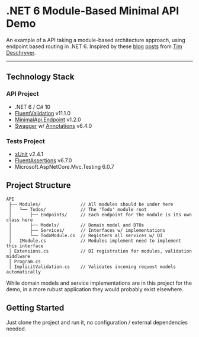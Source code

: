 # .NET 6 Module-Based Minimal API Demo

An example of a API taking a module-based architecture approach, using endpoint based routing in .NET 6. Inspired by these [blog](https://timdeschryver.dev/blog/maybe-its-time-to-rethink-our-project-structure-with-dot-net-6) [posts](https://timdeschryver.dev/blog/the-simplicity-of-net-endpoints) 
from [Tim Deschryver](https://timdeschryver.dev/).

----------

## Technology Stack
### API Project
* .NET 6 / C# 10
* [FluentValidation](https://docs.fluentvalidation.net/) v11.1.0
* [MinimalApi.Endpoint](https://github.com/michelcedric/StructuredMinimalApi) v1.2.0
* [Swagger](https://github.com/domaindrivendev/Swashbuckle.AspNetCore) w/ [Annotations](https://github.com/domaindrivendev/Swashbuckle.AspNetCore#additional-packages) v6.4.0
### Tests Project
* [xUnit](https://xunit.net/) v2.4.1
* [FluentAssertions](https://fluentassertions.com/) v6.7.0
* Microsoft.AspNetCore.Mvc.Testing 6.0.7

## Project Structure
```
API
 ├── Modules/               // All modules should be under here
 │   └── Todos/             // The 'Todo' module root
 │       ├── Endpoints/     // Each endpoint for the module is its own class here
 │       ├── Models/        // Domain model and DTOs
 │       ├── Services/      // Interfaces w/ implementations
 │       └── TodoModule.cs  // Registers all services w/ DI
 │   IModule.cs             // Modules implement need to implement this interface
 │ Extensions.cs            // DI registration for modules, validation middlware
 │ Program.cs               
 │ ImplicitValidation.cs    // Validates incoming request models automatically
```
While domain models and service implementations are in this project for the demo, in a more rubust application they would probably exist elsewhere.

## Getting Started
Just clone the project and run it, no configuration / external dependencies needed. 